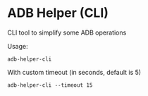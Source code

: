# ADB Helper (CLI)
CLI tool to simplify some ADB operations

Usage:

```shell
adb-helper-cli
```

With custom timeout (in seconds, default is 5)

```shell
adb-helper-cli --timeout 15
```
